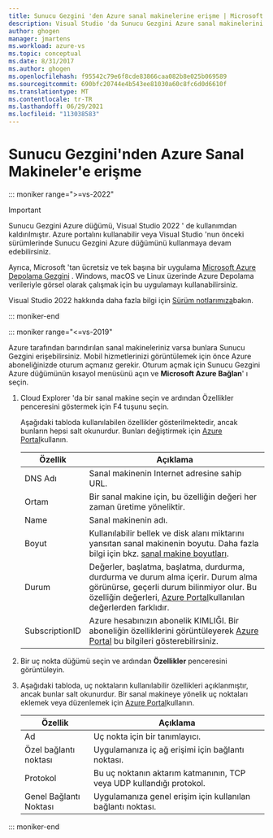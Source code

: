 ```yaml
---
title: Sunucu Gezgini 'den Azure sanal makinelerine erişme | Microsoft Docs
description: Visual Studio 'da Sunucu Gezgini Azure sanal makinelerini (VM 'Ler) oluşturma ve yönetme hakkında genel bakış alın.
author: ghogen
manager: jmartens
ms.workload: azure-vs
ms.topic: conceptual
ms.date: 8/31/2017
ms.author: ghogen
ms.openlocfilehash: f95542c79e6f8cde83866caa082b8e025b069589
ms.sourcegitcommit: 690bfc20744e4b543ee81030a60c8fc6d0d6610f
ms.translationtype: MT
ms.contentlocale: tr-TR
ms.lasthandoff: 06/29/2021
ms.locfileid: "113038583"
---
```

# <a name="accessing-azure-virtual-machines-from-server-explorer"></a>Sunucu Gezgini'nden Azure Sanal Makineler'e erişme

::: moniker range=">=vs-2022"
> [!Important]
> Sunucu Gezgini Azure düğümü, Visual Studio 2022 ' de kullanımdan kaldırılmıştır. Azure portalını kullanabilir veya Visual Studio 'nun önceki sürümlerinde Sunucu Gezgini Azure düğümünü kullanmaya devam edebilirsiniz.
>
> Ayrıca, Microsoft 'tan ücretsiz ve tek başına bir uygulama [Microsoft Azure Depolama Gezgini](/azure/vs-azure-tools-storage-manage-with-storage-explorer) . Windows, macOS ve Linux üzerinde Azure Depolama verileriyle görsel olarak çalışmak için bu uygulamayı kullanabilirsiniz.
>
> Visual Studio 2022 hakkında daha fazla bilgi için [Sürüm notlarımıza](/visualstudio/releases/2022/release-notes-preview/)bakın.

::: moniker-end

::: moniker range="<=vs-2019"

Azure tarafından barındırılan sanal makineleriniz varsa bunlara Sunucu Gezgini erişebilirsiniz. Mobil hizmetlerinizi görüntülemek için önce Azure aboneliğinizde oturum açmanız gerekir. Oturum açmak için Sunucu Gezgini Azure düğümünün kısayol menüsünü açın ve **Microsoft Azure Bağlan**' ı seçin.

1. Cloud Explorer 'da bir sanal makine seçin ve ardından Özellikler penceresini göstermek için F4 tuşunu seçin.

    Aşağıdaki tabloda kullanılabilen özellikler gösterilmektedir, ancak bunların hepsi salt okunurdur. Bunları değiştirmek için [Azure Portal](https://portal.azure.com)kullanın.

   | Özellik | Açıklama |
   | --- | --- |
   | DNS Adı |Sanal makinenin Internet adresine sahip URL. |
   | Ortam |Bir sanal makine için, bu özelliğin değeri her zaman üretime yöneliktir. |
   | Name |Sanal makinenin adı. |
   | Boyut |Kullanılabilir bellek ve disk alanı miktarını yansıtan sanal makinenin boyutu. Daha fazla bilgi için bkz. [sanal makine boyutları](/azure/cloud-services/cloud-services-sizes-specs). |
   | Durum |Değerler, başlatma, başlatma, durdurma, durdurma ve durum alma içerir. Durum alma görünürse, geçerli durum bilinmiyor olur. Bu özelliğin değerleri, [Azure Portal](https://portal.azure.com)kullanılan değerlerden farklıdır. |
   | SubscriptionID |Azure hesabınızın abonelik KIMLIĞI. Bir aboneliğin özelliklerini görüntüleyerek [Azure Portal](https://portal.azure.com) bu bilgileri gösterebilirsiniz. |
2. Bir uç nokta düğümü seçin ve ardından **Özellikler** penceresini görüntüleyin.
3. Aşağıdaki tabloda, uç noktaların kullanılabilir özellikleri açıklanmıştır, ancak bunlar salt okunurdur. Bir sanal makineye yönelik uç noktaları eklemek veya düzenlemek için [Azure Portal](https://portal.azure.com)kullanın.

   | Özellik | Açıklama |
   | --- | --- |
   | Ad |Uç nokta için bir tanımlayıcı. |
   | Özel bağlantı noktası |Uygulamanıza iç ağ erişimi için bağlantı noktası. |
   | Protokol |Bu uç noktanın aktarım katmanının, TCP veya UDP kullandığı protokol. |
   | Genel Bağlantı Noktası |Uygulamanıza genel erişim için kullanılan bağlantı noktası. |

::: moniker-end